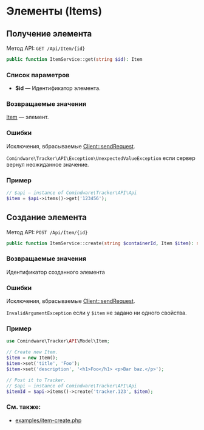 # Элементы (Items)

## Получение элемента

Метод API: `GET /Api/Item/{id}`

```php
public function ItemService::get(string $id): Item
```
### Список параметров

- **$id** — Идентификатор элемента.

### Возвращаемые значения

[Item](models.ru.md#item) — элемент.

### Ошибки

Исключения, вбрасываемые [Client::sendRequest](client.ru.md#sendrequest).

`Comindware\Tracker\API\Exception\UnexpectedValueException` если сервер вернул неожиданное значение.

### Пример

```php
// $api — instance of Comindware\Tracker\API\Api
$item = $api->items()->get('123456');
```

## Создание элемента

Метод API: `POST /Api/Item/{id}`

```php
public function ItemService::create(string $containerId, Item $item): string
```
### Возвращаемые значения

Идентификатор созданного элемента

### Ошибки

Исключения, вбрасываемые [Client::sendRequest](client.ru.md#sendrequest).

`InvalidArgumentException` если у `$item` не задано ни одного свойства. 

### Пример

```php
use Comindware\Tracker\API\Model\Item;

// Create new Item.
$item = new Item();
$item->set('title', 'Foo');
$item->set('description', '<h1>Foo</h1> <p>Bar baz.</p>');

// Post it to Tracker.
// $api — instance of Comindware\Tracker\API\Api
$itemId = $api->items()->create('tracker.123', $item);
```

### См. также:

- [examples/item-create.php](examples/item-create.php)
